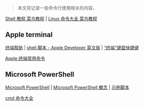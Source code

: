 > 本文将记录一些命令行使用相关的内容，

[Shell 教程 菜鸟教程](http://www.runoob.com/linux/linux-shell.html) | 
[Linux 命令大全 菜鸟教程](http://www.runoob.com/linux/linux-command-manual.html)

## Apple terminal 

[终端帮助](https://support.apple.com/zh-cn/guide/terminal/welcome/mac) | 
[shell 脚本 - Apple Developer 英文版](https://developer.apple.com/library/archive/documentation/OpenSource/Conceptual/ShellScripting/Introduction/Introduction.html) | 
[“终端”键盘快捷键](https://support.apple.com/zh-cn/guide/terminal/trmlshtcts/2.8/mac/10.13)

[Apple 终端常用命令](http://www.cnblogs.com/iphone520/archive/2012/03/26/2418468.html)


## Microsoft PowerShell

[Microsoft PowerShell](https://docs.microsoft.com/zh-cn/powershell/) | 
[Microsoft PowerShell 概念](https://docs.microsoft.com/zh-cn/powershell/scripting/getting-started/fundamental/understanding-important-powershell-concepts?view=powershell-6) | 
[示例脚本](https://docs.microsoft.com/zh-cn/powershell/scripting/getting-started/fundamental/sample-scripts-for-administration?view=powershell-6)

[cmd 命令大全](https://www.cnblogs.com/accumulater/p/7110811.html)